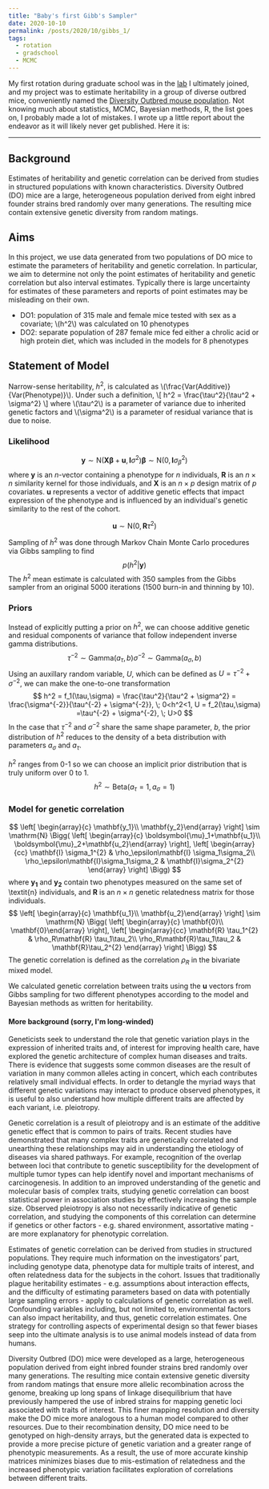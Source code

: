 ```yaml
---
title: "Baby's first Gibb's Sampler"
date: 2020-10-10  
permalink: /posts/2020/10/gibbs_1/
tags:
  - rotation
  - gradschool
  - MCMC
---
```


My first rotation during graduate school was in the [lab](valdarlab.unc.edu) I ultimately joined, and my project was to estimate heritability in a group of diverse outbred mice, conveniently named the [Diversity Outbred mouse population](https://www.ncbi.nlm.nih.gov/pmc/articles/PMC3524832/). Not knowing much about statistics, MCMC, Bayesian methods, R, the list goes on, I probably made a lot of mistakes. I wrote up a little report about the endeavor as it will likely never get published. Here it is:

-------------

## Background
Estimates of heritability and genetic correlation can be derived from studies in structured populations with known characteristics. Diversity Outbred (DO) mice are a large, heterogeneous population derived from eight inbred founder strains bred randomly over many generations. The resulting mice contain extensive genetic diversity from random matings.


## Aims
In this project, we use data generated from two populations of DO mice to estimate the parameters of heritability and genetic correlation. In particular, we aim to determine not only the point estimates of heritability and genetic correlation but also interval estimates. Typically there is large uncertainty for estimates of these parameters and reports of point estimates may be misleading on their own.
  - DO1: population of 315 male and female mice tested with sex as a covariate; \\(h^2\\) was calculated on 10 phenotypes
  - DO2: separate population of 287 female mice fed either a chrolic acid or high protein diet, which was included in the models for 8 phenotypes

## Statement of Model

Narrow-sense heritability, $h^2$, is calculated as \\(\frac{Var(Additive)}{Var(Phenotype)}\\). Under such a definition,
\\[ h^2 = \frac{\tau^2}{\tau^2 + \sigma^2} \\]
where \\(\tau^2\\) is a parameter of variance due to inherited genetic factors and \\(\sigma^2\\) is a parameter of residual variance that is due to noise.

### Likelihood
$$
\mathbf{y} \sim \mathrm{N}(\mathbf{X}\boldsymbol{\beta}+\mathbf{u}, \mathbf{I}\sigma^2)
\boldsymbol{\beta} \sim \mathrm{N}(0,\mathbf{I}\sigma^2_\beta)
$$
where $\textbf{y}$ is an $\textit{n}$-vector containing a phenotype for $\textit{n}$ individuals, $\textbf{R}$ is an $\mathit{n}\times\mathit{n}$ similarity kernel for those individuals, and $\textbf{X}$ is an $\mathit{n}\times\mathit{p}$ design matrix of $\textit{p}$ covariates. $\textbf{u}$ represents a vector of additive genetic effects that impact expression of the phenotype and is influenced by an individual's genetic similarity to the rest of the cohort.

$$
\mathbf{u} \sim \mathrm{N}(0,\mathbf{R}\tau^2)
$$

Sampling of $h^2$ was done through Markov Chain Monte Carlo procedures via Gibbs sampling to find
$$
p(h^2|\mathbf{y})
$$
The $h^2$ mean estimate is calculated with 350 samples from the Gibbs sampler from an original 5000 iterations (1500 burn-in and thinning by 10).

### Priors
Instead of explicitly putting a prior on $h^2$, we can choose additive genetic and residual components of variance that follow independent inverse gamma distributions.
$$
\tau^{-2}\sim \mathrm{Gamma}(a_\tau,b)
\sigma^{-2}\sim \mathrm{Gamma}(a_\sigma,b)
$$
Using an auxillary random variable, $U$, which can be defined as $U =\tau^{-2} + \sigma^{-2}$, we can make the one-to-one transformation
$$
h^2 = f_1(\tau,\sigma) = \frac{\tau^2}{\tau^2 + \sigma^2} = \frac{\sigma^{-2}}{\tau^{-2} + \sigma^{-2}}, \; 0<h^2<1,
U = f_2(\tau,\sigma) =\tau^{-2} + \sigma^{-2}, \; U>0
$$
In the case that $\tau^{-2}$ and $\sigma^{-2}$ share the same shape parameter, $b$, the prior distribution of $h^2$ reduces to the density of a beta distribution with parameters $a_\sigma$ and $a_\tau$.

$h^2$ ranges from 0-1 so we can choose an implicit prior distribution that is truly uniform over 0 to 1.
$$
h^2 \sim \mathrm{Beta}(a_\tau = 1,a_\sigma=1)
$$

### Model for genetic correlation
$$
\left[ \begin{array}{c}
		\mathbf{y_1}\\
		\mathbf{y_2}\end{array}
		\right] \sim
		\mathrm{N} \Bigg( \left[ \begin{array}{c}
		\boldsymbol{\mu}_1+\mathbf{u_1}\\
		\boldsymbol{\mu}_2+\mathbf{u_2}\end{array} \right],
		\left[ \begin{array}{cc}
		\mathbf{I} \sigma_1^{2}  & \rho_\epsilon\mathbf{I} \sigma_1\sigma_2\\
		\rho_\epsilon\mathbf{I}\sigma_1\sigma_2   & \mathbf{I}\sigma_2^{2}
		\end{array} \right] \Bigg)
$$
where $\mathbf{y_1}$ and $\mathbf{y_2}$ contain two phenotypes measured on the same set of \textit{n} individuals, and $\textbf{R}$ is an $n \times n$ genetic relatedness matrix for those individuals.
$$
\left[ \begin{array}{c}
		\mathbf{u_1}\\
		\mathbf{u_2}\end{array}
		\right] \sim
		\mathrm{N} \Bigg( \left[ \begin{array}{c}
		\mathbf{0}\\
		\mathbf{0}\end{array} \right],
		\left[ \begin{array}{cc}
		\mathbf{R} \tau_1^{2}  & \rho_R\mathbf{R} \tau_1\tau_2\\
		\rho_R\mathbf{R}\tau_1\tau_2   & \mathbf{R}\tau_2^{2}
		\end{array} \right] \Bigg)
$$
The genetic correlation is defined as the correlation $\rho_R$ in the bivariate mixed model.

We calculated genetic correlation between traits using the $\mathbf{u}$ vectors from Gibbs sampling for two different phenotypes according to the model and Bayesian methods as written for heritability.


#### More background (sorry, I'm long-winded)
Geneticists seek to understand the role that genetic variation plays in the expression of inherited traits and, of interest for improving health care, have explored the genetic architecture of complex human diseases and traits. There is evidence that suggests some common diseases are the result of variation in many common alleles acting in concert, which each contributes relatively small individual effects. In order to detangle the myriad ways that different genetic variations may interact to produce observed phenotypes, it is useful to also understand how multiple different traits are affected by each variant, i.e. pleiotropy.

Genetic correlation is a result of pleiotropy and is an estimate of the additive genetic effect that is common to pairs of traits. Recent studies have demonstrated that many complex traits are genetically correlated and unearthing these relationships may aid in understanding the etiology of diseases via shared pathways. For example, recognition of the overlap between loci that contribute to genetic susceptibility for the development of multiple tumor types can help identify novel and important mechanisms of carcinogenesis. In addition to an improved understanding of the genetic and molecular basis of complex traits, studying genetic correlation can boost statistical power in association studies by effectively increasing the sample size. Observed pleiotropy is also not necessarily indicative of genetic correlation, and studying the components of this correlation can determine if genetics or other factors - e.g. shared environment, assortative mating - are more explanatory for phenotypic correlation.

Estimates of genetic correlation can be derived from studies in structured populations. They require much information on the investigators’ part, including genotype data, phenotype data for multiple traits of interest, and often relatedness data for the subjects in the cohort. Issues that traditionally plague heritability estimates - e.g. assumptions about interaction effects, and the difficulty of estimating parameters based on data with potentially large sampling errors - apply to calculations of genetic correlation as well. Confounding variables including, but not limited to, environmental factors can also impact heritability, and thus, genetic correlation estimates. One strategy for controlling aspects of experimental design so that fewer biases seep into the ultimate analysis is to use animal models instead of data from humans.

Diversity Outbred (DO) mice were developed as a large, heterogeneous population derived from eight inbred founder strains bred randomly over many generations. The resulting mice contain extensive genetic diversity from random matings that ensure more allelic recombination across the genome, breaking up long spans of linkage disequilibrium that have previously hampered the use of inbred strains for mapping genetic loci associated with traits of interest. This finer mapping resolution and diversity make the DO mice more analogous to a human model compared to other resources. Due to their recombination density, DO mice need to be genotyped on high-density arrays, but the generated data is expected to provide a more precise picture of genetic variation and a greater range of phenotypic measurements. As a result, the use of more accurate kinship matrices minimizes biases due to mis-estimation of relatedness and the increased phenotypic variation facilitates exploration of correlations between different traits.
